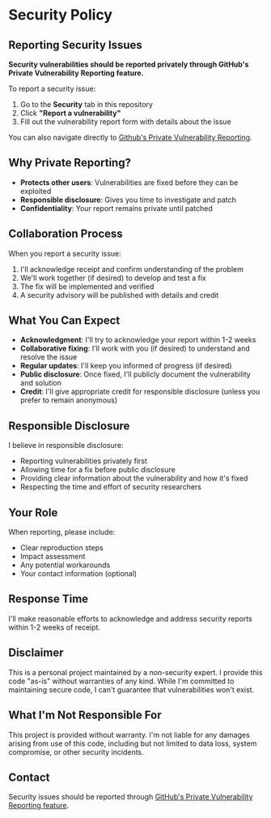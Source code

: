 # Security Policy

## Reporting Security Issues

**Security vulnerabilities should be reported privately through GitHub's Private Vulnerability Reporting feature.**

To report a security issue:
1. Go to the **Security** tab in this repository
2. Click **"Report a vulnerability"**
3. Fill out the vulnerability report form with details about the issue

You can also navigate directly to [Github's Private Vulnerability Reporting][security-report].

## Why Private Reporting?

- **Protects other users**: Vulnerabilities are fixed before they can be exploited
- **Responsible disclosure**: Gives you time to investigate and patch
- **Confidentiality**: Your report remains private until patched

## Collaboration Process

When you report a security issue:
1. I'll acknowledge receipt and confirm understanding of the problem
2. We'll work together (if desired) to develop and test a fix
3. The fix will be implemented and verified
4. A security advisory will be published with details and credit

## What You Can Expect

- **Acknowledgment**: I'll try to acknowledge your report within 1-2 weeks
- **Collaborative fixing**: I'll work with you (if desired) to understand and resolve the issue
- **Regular updates**: I'll keep you informed of progress (if desired)
- **Public disclosure**: Once fixed, I'll publicly document the vulnerability and solution
- **Credit**: I'll give appropriate credit for responsible disclosure (unless you prefer to remain anonymous)

## Responsible Disclosure

I believe in responsible disclosure:
- Reporting vulnerabilities privately first
- Allowing time for a fix before public disclosure
- Providing clear information about the vulnerability and how it's fixed
- Respecting the time and effort of security researchers

## Your Role

When reporting, please include:
- Clear reproduction steps
- Impact assessment 
- Any potential workarounds
- Your contact information (optional)

## Response Time

I'll make reasonable efforts to acknowledge and address security reports within 1-2 weeks of receipt.

## Disclaimer

This is a personal project maintained by a non-security expert. I provide this code "as-is" without warranties of any kind. While I'm committed to maintaining secure code, I can't guarantee that vulnerabilities won't exist.

## What I'm Not Responsible For

This project is provided without warranty. I'm not liable for any damages arising from use of this code, including but not limited to data loss, system compromise, or other security incidents.

## Contact

Security issues should be reported through [GitHub's Private Vulnerability Reporting feature][security-report].


[security-report]: https://github.com/anima-kit/milvus-docker/security/advisories